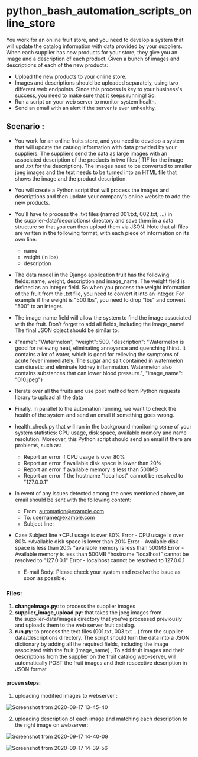 # python_bash_automation_scripts_online_store 
You work for an online fruit store, and you need to develop a system that will update the catalog information with data provided by your suppliers. When each supplier has new products for your store, they give you an image and a description of each product. Given a bunch of images and descriptions of each of the new products: 
* Upload the new products to your online store. 
* Images and descriptions should be uploaded separately, using two different web endpoints. Since this process is key to your business's success, you need to make sure that it keeps running! So:
* Run a script on your web server to monitor system health.
* Send an email with an alert if the server is ever unhealthy.
## Scenario :
* You work for an online fruits store, and you need to develop a system that will update the catalog information with data provided by your suppliers. The suppliers send the data as large images with an associated description of the products in two files (.TIF for the image and .txt for the description). The images need to be converted to smaller jpeg images and the text needs to be turned into an HTML file that shows the image and the product description.
* You will create a Python script that will process the images and descriptions and then update your company's online website to add the new products.
* You'll have to process the .txt files (named 001.txt, 002.txt, ...) in the supplier-data/descriptions/ directory and save them in a data structure so that you can then upload them via JSON. Note that all files are written in the following format, with each piece of information on its own line:
    * name
    * weight (in lbs)
    * description
* The data model in the Django application fruit has the following fields: name, weight, description and image_name. The weight field is defined as an integer field. So when you process the weight information of the fruit from the .txt file, you need to convert it into an integer. For example if the weight is "500 lbs", you need to drop "lbs" and convert "500" to an integer.
* The image_name field will allow the system to find the image associated with the fruit. Don't forget to add all fields, including the image_name! The final JSON object should be similar to:
* {"name": "Watermelon", "weight": 500, "description": "Watermelon is good for relieving heat, eliminating annoyance and quenching thirst. It contains a lot of water, which is good for relieving the symptoms of acute fever immediately. The sugar and salt contained in watermelon can diuretic and eliminate kidney inflammation. Watermelon also contains substances that can lower blood pressure.", "image_name": "010.jpeg"}
* Iterate over all the fruits and use post method from Python requests library to upload all the data
* Finally, in parallel to the automation running, we want to check the health of the system and send an email if something goes wrong.
* health_check.py that will run in the background monitoring some of your system statistics: CPU usage, disk space, available memory and name resolution. Moreover, this Python script should send an email if there are problems, such as:
    * Report an error if CPU usage is over 80%
    * Report an error if available disk space is lower than 20%
    * Report an error if available memory is less than 500MB
    * Report an error if the hostname "localhost" cannot be resolved to "127.0.0.1"

* In event of any issues detected among the ones mentioned above, an email should be sent with the following content:
    * From: automation@example.com
    * To: username@example.com
    * Subject line:
* Case
Subject line
*CPU usage is over 80%
Error - CPU usage is over 80%
*Available disk space is lower than 20%
Error - Available disk space is less than 20%
*available memory is less than 500MB
Error - Available memory is less than 500MB
*hostname "localhost" cannot be resolved to "127.0.0.1"
Error - localhost cannot be resolved to 127.0.0.1
    * E-mail Body: Please check your system and resolve the issue as soon as possible.

### Files: 
1. **changeImage.py**: to process the supplier images
2. **supplier_image_upload.py**: that takes the jpeg images from the supplier-data/images directory that you've processed previously and uploads them to the web server fruit catalog.
3. **run.py**: to process the text files (001.txt, 003.txt ...) from the supplier-data/descriptions directory. The script should turn the data into a JSON dictionary by adding all the required fields, including the image associated with the fruit (image_name) , To add fruit images and their descriptions from the supplier on the fruit catalog web-server, will automatically POST the fruit images and their respective description in JSON format

#### proven steps: 

1. uploading modified images to webserver :

![Screenshot from 2020-09-17 13-45-40](https://user-images.githubusercontent.com/68178003/100703295-e6d3da80-33ab-11eb-861d-0d7ca57d38b1.png)

2. uploading description of each image and matching each description to the right image on webserver:

![Screenshot from 2020-09-17 14-40-09](https://user-images.githubusercontent.com/68178003/100708440-00c5eb00-33b5-11eb-8e27-5502831c135b.png)

![Screenshot from 2020-09-17 14-39-56](https://user-images.githubusercontent.com/68178003/100703288-e20f2680-33ab-11eb-8dde-1bbcf0b3deba.png)

